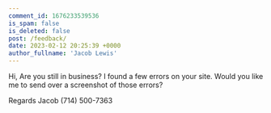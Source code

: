 ```yaml
---
comment_id: 1676233539536
is_spam: false
is_deleted: false
post: /feedback/
date: 2023-02-12 20:25:39 +0000
author_fullname: 'Jacob Lewis'
---
```


Hi, 
Are you still in business? 
I found a few errors on your site.
Would you like me to send over a screenshot of those errors?

Regards
Jacob
(714) 500-7363
